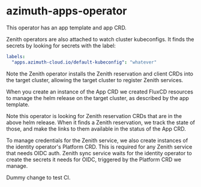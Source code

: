 # azimuth-apps-operator

This operator has an app template and app CRD.

Zenith operators are also attached to watch
cluster kubeconfigs. It finds the secrets
by looking for secrets with the label:

```yaml
labels:
  "apps.azimuth-cloud.io/default-kubeconfig": "whatever"
```

Note the Zenith operator installs the Zenith
reservation and client CRDs into the target cluster,
allowing the target cluster to register
Zenith services.

When you create an instance of the App CRD
we created FluxCD resources to manage the
helm release on the target cluster,
as described by the app template.

Note this operator is looking for Zenith
reservation CRDs that are in the above
helm release.
When it finds a Zenith reservation, we track
the state of those, and make the links to them
available in the status of the App CRD.

To manage credentials for the Zenith service,
we also create instances of the identity operator's
Platform CRD.
This is required for any Zenith service
that needs OIDC auth.
Zenith sync service waits for the identity
operator to create the secrets it needs for
OIDC, triggered by the Platform CRD we manage.

Dummy change to test CI.

